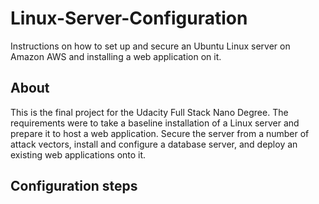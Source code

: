 # Linux-Server-Configuration
Instructions on how to set up and secure an Ubuntu Linux server on Amazon AWS and installing a web application on it.
## About
This is the final project for the Udacity Full Stack Nano Degree. The requirements were to take a baseline installation of a Linux server and prepare it to host a web application. Secure the server from a number of attack vectors, install and configure a database server, and deploy an existing web applications onto it.
## Configuration steps

